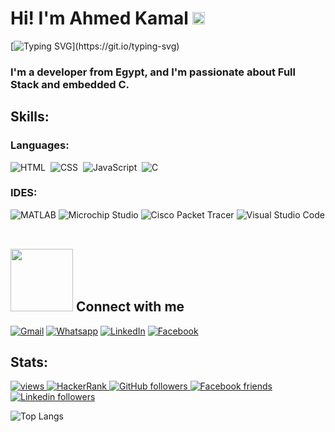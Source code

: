 
<h1 align="left">
Hi! I'm Ahmed Kamal  <img src="https://media.giphy.com/media/hvRJCLFzcasrR4ia7z/giphy.gif" width="20">
</h1>

[![Typing SVG](https://readme-typing-svg.herokuapp.com?font=arial+Code&pause=1000&color=3A6B7E&width=700&lines=Welcome+To+my+Github+Profile+.+.+.;I'm+interested+in+Full+Stack+%26+Embedded+C.)](https://git.io/typing-svg)


### I'm a developer from Egypt, and I'm passionate about Full Stack and embedded C.

## Skills:
### Languages:

![HTML](https://img.shields.io/badge/HTML-E34F26?style=for-the-badge&logo=html5&logoColor=white)&nbsp;
![CSS](https://img.shields.io/badge/CSS-1572B6?style=for-the-badge&logo=css3&logoColor=white)&nbsp;
![JavaScript](https://img.shields.io/badge/JavaScript-F7DF1E?style=for-the-badge&logo=javascript&logoColor=black)&nbsp;
![C](https://img.shields.io/badge/C-283395?style=for-the-badge&logo=C&logoColor=white)&nbsp;
### IDES:
![MATLAB](https://img.shields.io/badge/MATLAB-0076A8?style=for-the-badge&logo=matlab&logoColor=white)
![Microchip Studio](https://img.shields.io/badge/Microchip%20Studio-CC0000?style=for-the-badge&logo=microchip&logoColor=white)
![Cisco Packet Tracer](https://img.shields.io/badge/Cisco%20Packet%20Tracer-1BA0D7?style=for-the-badge&logo=cisco&logoColor=white)
![Visual Studio Code](https://img.shields.io/badge/Visual%20Studio%20Code-0078d7.svg?style=for-the-badge&logo=visual-studio-code&logoColor=white)&nbsp;


## <picture> <img src="https://github.com/7oSkaaa/7oSkaaa/blob/main/Images/Connect-with-me.gif?raw=true" width="100px"> </picture> Connect with me

<p align="left">
    <a href="mailto:nafeaworks@gmail.com"><img img src="https://img.shields.io/badge/gmail-%23EA4335.svg?logo=gmail&logoColor=white" alt="Gmail"/></a>
    <a href="https://wa.me/+201501598736"><img src="https://img.shields.io/badge/whatsapp-%2325D366.svg?logo=whatsapp&logoColor=white" alt="Whatsapp"/></a>
    <a href="https://www.linkedin.com/in/ahmed-nafea01/"><img src="https://img.shields.io/badge/linkedin-%230A66C2.svg?logo=linkedin&logoColor=white" alt="LinkedIn"/></a>
    <a href="https://web.facebook.com/ahmed.hosney.18007218"><img src="https://img.shields.io/badge/facebook-%231877F2.svg?logo=facebook&logoColor=white" alt="Facebook"/></a>
</p>

## Stats:
<p align="center">
<p align="left">
  <a href="https://github.com/aknafea01">
    <img src="https://komarev.com/ghpvc/?username=aknafea01&color=0d1117" alt="views" />
  </a>
  <a href="https://www.hackerrank.com/profile/nafeaworks">
    <img alt="HackerRank" src="https://img.shields.io/badge/hackerrank-20+-green?color=0d1117&logo=hackerrank">
  </a>
  <a href="https://github.com/aknafea01?tab=followers">
    <img alt="GitHub followers" src="https://img.shields.io/github/followers/aknafea01?color=0d1117&logo=github">
  </a>
    <a href="https://web.facebook.com/ahmed.hosney.18007218">
    <img alt="Facebook friends" src="https://img.shields.io/badge/friends-4.5K-blue?color=0d1117&logo=facebook">
  </a>
  <a href="https://www.linkedin.com/in/ahmed-nafea01/">
    <img alt="Linkedin followers" src="https://img.shields.io/badge/followers-453-blue?color=0d1117&logo=linkedin">
  </a>

![Top Langs](https://github-readme-stats.vercel.app/api/top-langs/?username=aknafea01&layout=compact)
</p>
